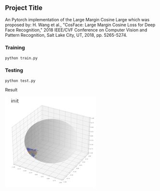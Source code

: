 ## Project Title

An Pytorch implementation of the Large Margin Cosine Large which was proposed by: H. Wang et al., "CosFace: Large Margin Cosine Loss for Deep Face Recognition," 2018 IEEE/CVF Conference on Computer Vision and Pattern Recognition, Salt Lake City, UT, 2018, pp. 5265-5274.
### Training
```
python train.py
```
<!-- Loss during training process

![Image description](output/loss.png) -->

### Testing
```
python test.py
```
Result

![Image description](output/result.gif)

